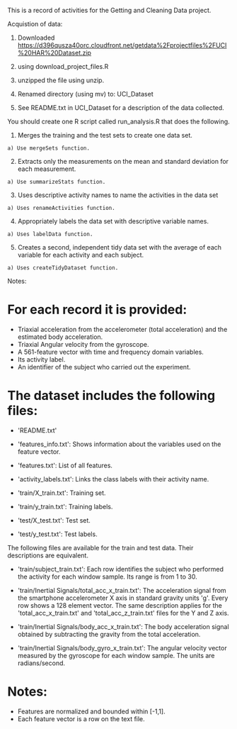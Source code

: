 This is a record of activities for the Getting and Cleaning Data project.

Acquistion of data:
 
  1) Downloaded  https://d396qusza40orc.cloudfront.net/getdata%2Fprojectfiles%2FUCI%20HAR%20Dataset.zip
 
  2) using download_project_files.R

  3) unzipped the file using unzip.

  4) Renamed directory (using mv) to: UCI_Dataset

  5) See README.txt in UCI_Dataset for a description of the data collected.

You should create one R script called run_analysis.R that does the following.
 
  1) Merges the training and the test sets to create one data set.

    a) Use mergeSets function.

  2) Extracts only the measurements on the mean and standard deviation for each measurement. 

    a) Use summarizeStats function.

  3) Uses descriptive activity names to name the activities in the data set

    a) Uses renameActivities function.

  4) Appropriately labels the data set with descriptive variable names.
 
    a) Uses labelData function.

  5) Creates a second, independent tidy data set with the average of each variable for each activity and each subject. 

    a) Uses createTidyDataset function.


Notes:

For each record it is provided:
======================================

- Triaxial acceleration from the accelerometer (total acceleration) and the estimated body acceleration.
- Triaxial Angular velocity from the gyroscope. 
- A 561-feature vector with time and frequency domain variables. 
- Its activity label. 
- An identifier of the subject who carried out the experiment.

The dataset includes the following files:
=========================================

- 'README.txt'

- 'features_info.txt': Shows information about the variables used on the feature vector.

- 'features.txt': List of all features.

- 'activity_labels.txt': Links the class labels with their activity name.

- 'train/X_train.txt': Training set.

- 'train/y_train.txt': Training labels.

- 'test/X_test.txt': Test set.

- 'test/y_test.txt': Test labels.

The following files are available for the train and test data. Their descriptions are equivalent. 

- 'train/subject_train.txt': Each row identifies the subject who performed the activity for each window sample. Its range is from 1 to 30. 

- 'train/Inertial Signals/total_acc_x_train.txt': The acceleration signal from the smartphone accelerometer X axis in standard gravity units 'g'. Every row shows a 128 element vector. The same description applies for the 'total_acc_x_train.txt' and 'total_acc_z_train.txt' files for the Y and Z axis. 

- 'train/Inertial Signals/body_acc_x_train.txt': The body acceleration signal obtained by subtracting the gravity from the total acceleration. 

- 'train/Inertial Signals/body_gyro_x_train.txt': The angular velocity vector measured by the gyroscope for each window sample. The units are radians/second. 

Notes: 
======
- Features are normalized and bounded within [-1,1].
- Each feature vector is a row on the text file.


